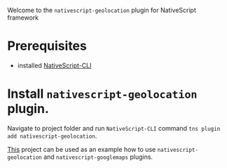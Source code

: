 Welcome to the `nativescript-geolocation` plugin for NativeScript framework 

# Prerequisites

- installed [NativeScript-CLI](https://github.com/NativeScript/nativescript-cli)

# Install `nativescript-geolocation` plugin.

Navigate to project folder and run `NativeScript-CLI` command `tns plugin add nativescript-geolocation`.

[This](https://github.com/NativeScript/nativescript-geolocation-demo) project can be used as an example how to use `nativescript-geolocation` and `nativescript-googlemaps` plugins.

